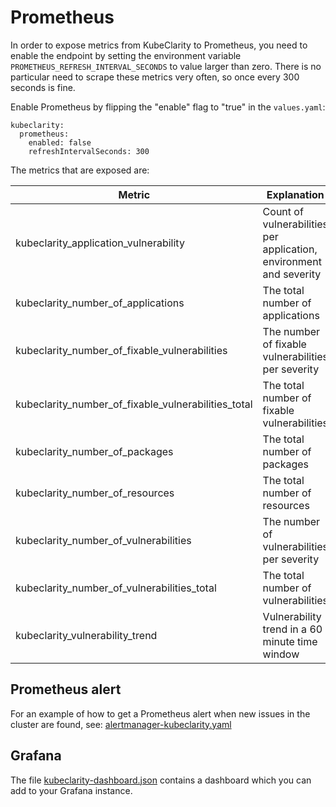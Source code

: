 # Prometheus

In order to expose metrics from KubeClarity to Prometheus, you need to enable
the endpoint by setting the environment variable `PROMETHEUS_REFRESH_INTERVAL_SECONDS`
to value larger than zero. There is no particular need to scrape these metrics very
often, so once every 300 seconds is fine.

Enable Prometheus by flipping the "enable" flag to "true" in the `values.yaml`:

```
kubeclarity:
  prometheus:
    enabled: false
    refreshIntervalSeconds: 300 
```

The metrics that are exposed are:

| Metric                                              | Explanation                                                        |
|-----------------------------------------------------|--------------------------------------------------------------------|
| kubeclarity_application_vulnerability               | Count of vulnerabilities per application, environment and severity |
| kubeclarity_number_of_applications                  | The total number of applications                                   |
| kubeclarity_number_of_fixable_vulnerabilities       | The number of fixable vulnerabilities per severity                 |
| kubeclarity_number_of_fixable_vulnerabilities_total | The total number of fixable vulnerabilities                        |
| kubeclarity_number_of_packages                      | The total number of packages                                       |
| kubeclarity_number_of_resources                     | The total number of resources                                      |
| kubeclarity_number_of_vulnerabilities               | The number of vulnerabilities per severity                         |
| kubeclarity_number_of_vulnerabilities_total         | The total number of vulnerabilities                                |
| kubeclarity_vulnerability_trend                     | Vulnerability trend in a 60 minute time window                     |

## Prometheus alert

For an example of how to get a Prometheus alert when new issues in the cluster are found, see:
[alertmanager-kubeclarity.yaml](alertmanager-kubeclarity.yaml)

## Grafana

The file [kubeclarity-dashboard.json](kubeclarity-dashboard.json) contains a dashboard which
you can add to your Grafana instance.

